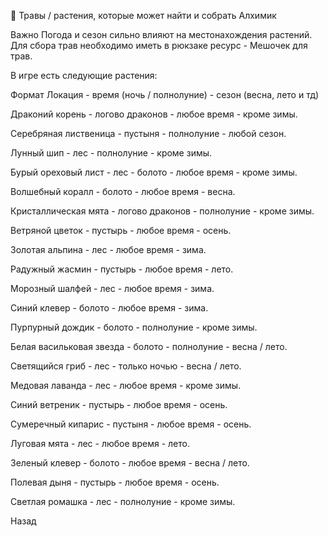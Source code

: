 🌿 Травы / растения, которые может найти и собрать Алхимик

Важно
Погода и сезон сильно влияют на местонахождения растений. Для сбора трав необходимо иметь в рюкзаке ресурс - Мешочек для трав.

В игре есть следующие растения:

Формат
Локация - время (ночь / полнолуние) - сезон (весна, лето и тд)

Драконий корень - логово драконов - любое время - кроме зимы.

Серебряная лиственица - пустыня - полнолуние - любой сезон.

Лунный шип - лес - полнолуние - кроме зимы.

Бурый ореховый лист - лес - болото - любое время - кроме зимы.

Волшебный коралл - болото - любое время - весна.

Кристаллическая мята - логово драконов - полнолуние - кроме зимы.

Ветряной цветок - пустырь - любое время - осень.

Золотая альпина - лес - любое время - зима.

Радужный жасмин - пустырь - любое время - лето.

Морозный шалфей - лес - любое время - зима.

Синий клевер - болото - любое время - зима.

Пурпурный дождик - болото - полнолуние - кроме зимы.

Белая васильковая звезда - болото - полнолуние - весна / лето.

Светящийся гриб - лес - только ночью - весна / лето.

Медовая лаванда - лес - любое время - кроме зимы.

Синий ветреник - пустырь - любое время - осень.

Сумеречный кипарис - пустыня - любое время - осень.

Луговая мята - лес - любое время - лето.

Зеленый клевер - болото - любое время - весна / лето.

Полевая дыня - пустырь - любое время - осень.

Светлая ромашка - лес - полнолуние - кроме зимы.

Назад
